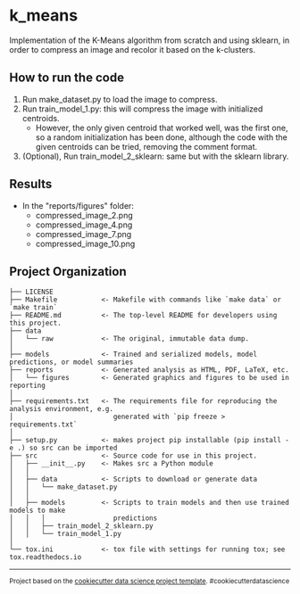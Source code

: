 k_means
==============================

Implementation of the K-Means algorithm from scratch and using sklearn, in order to compress an image and recolor it 
based on the k-clusters.

How to run the code
------------
1. Run make_dataset.py to load the image to compress.
2. Run train_model_1.py: this will compress the image with initialized centroids.
   - However, the only given centroid 
      that worked well, was the first one, so a random initialization has been done, although the code with the given 
      centroids can be tried, removing the comment format.
3. (Optional), Run train_model_2_sklearn: same but with the sklearn library.

Results
------------
- In the "reports/figures" folder:
  - compressed_image_2.png
  - compressed_image_4.png
  - compressed_image_7.png
  - compressed_image_10.png


Project Organization
------------

    ├── LICENSE
    ├── Makefile           <- Makefile with commands like `make data` or `make train`
    ├── README.md          <- The top-level README for developers using this project.
    ├── data
    │   └── raw            <- The original, immutable data dump.
    │
    ├── models             <- Trained and serialized models, model predictions, or model summaries
    ├── reports            <- Generated analysis as HTML, PDF, LaTeX, etc.
    │   └── figures        <- Generated graphics and figures to be used in reporting
    │
    ├── requirements.txt   <- The requirements file for reproducing the analysis environment, e.g.
    │                         generated with `pip freeze > requirements.txt`
    │
    ├── setup.py           <- makes project pip installable (pip install -e .) so src can be imported
    ├── src                <- Source code for use in this project.
    │   ├── __init__.py    <- Makes src a Python module
    │   │
    │   ├── data           <- Scripts to download or generate data
    │   │   └── make_dataset.py
    │   │
    │   ├── models         <- Scripts to train models and then use trained models to make
    │   │   │                 predictions
    │   │   ├── train_model_2_sklearn.py
    │   │   └── train_model_1.py
    │
    └── tox.ini            <- tox file with settings for running tox; see tox.readthedocs.io


--------

<p><small>Project based on the <a target="_blank" href="https://drivendata.github.io/cookiecutter-data-science/">cookiecutter data science project template</a>. #cookiecutterdatascience</small></p>
